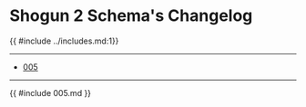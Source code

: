 # Shogun 2 Schema's Changelog

{{ #include ../includes.md:1}}

-----------------------------------
- [005](#005)

-----------------------------------
{{ #include 005.md }}